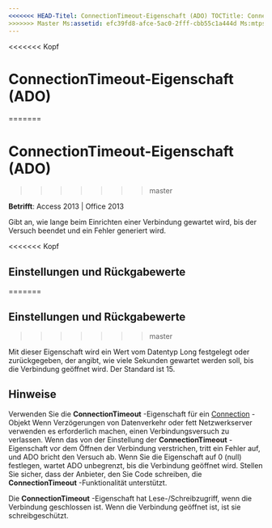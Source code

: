 ```yaml
---
<<<<<<< HEAD-Titel: ConnectionTimeout-Eigenschaft (ADO) TOCTitle: ConnectionTimeout-Eigenschaft (ADO) === Titel: ConnectionTimeout-Eigenschaft (ADO) TOCTitle: ConnectionTimeout-Eigenschaft (ADO)
>>>>>>> Master Ms:assetid: efc39fd8-afce-5ac0-2fff-cbb55c1a444d Ms:mtpsurl: https://msdn.microsoft.com/library/JJ250218(v=office.15) Ms:contentKeyID: 48548589 ms.date: 09/18/2015 Mtps_version: Office. 15
---
```


<<<<<<< Kopf
# <a name="connectiontimeout-property-ado"></a>ConnectionTimeout-Eigenschaft (ADO)
=======
# <a name="connectiontimeout-property-ado"></a>ConnectionTimeout-Eigenschaft (ADO)
>>>>>>> master


**Betrifft**: Access 2013 | Office 2013

Gibt an, wie lange beim Einrichten einer Verbindung gewartet wird, bis der Versuch beendet und ein Fehler generiert wird.

<<<<<<< Kopf
## <a name="settings-and-return-values"></a>Einstellungen und Rückgabewerte
=======
## <a name="settings-and-return-values"></a>Einstellungen und Rückgabewerte
>>>>>>> master

Mit dieser Eigenschaft wird ein Wert vom Datentyp Long festgelegt oder zurückgegeben, der angibt, wie viele Sekunden gewartet werden soll, bis die Verbindung geöffnet wird. Der Standard ist 15.

## <a name="remarks"></a>Hinweise

Verwenden Sie die **ConnectionTimeout** -Eigenschaft für ein [Connection](connection-object-ado.md) -Objekt Wenn Verzögerungen von Datenverkehr oder fett Netzwerkserver verwenden es erforderlich machen, einen Verbindungsversuch zu verlassen. Wenn das von der Einstellung der **ConnectionTimeout** -Eigenschaft vor dem Öffnen der Verbindung verstrichen, tritt ein Fehler auf, und ADO bricht den Versuch ab. Wenn Sie die Eigenschaft auf 0 (null) festlegen, wartet ADO unbegrenzt, bis die Verbindung geöffnet wird. Stellen Sie sicher, dass der Anbieter, den Sie Code schreiben, die **ConnectionTimeout** -Funktionalität unterstützt.

Die **ConnectionTimeout** -Eigenschaft hat Lese-/Schreibzugriff, wenn die Verbindung geschlossen ist. Wenn die Verbindung geöffnet ist, ist sie schreibgeschützt.

